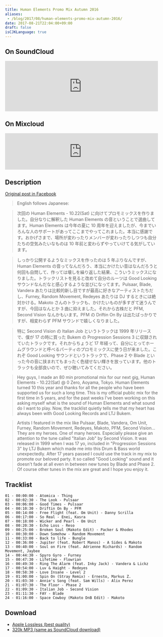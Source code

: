 ```yaml
---
title: Human Elements Promo Mix Autumn 2016
aliases:
 - /blog/2017/08/human-elements-promo-mix-autumn-2016/
date: 2017-08-21T22:04:00+09:00
draft: false
isCJKLanguage: true
---
```


## On SoundCloud

<iframe width="100%" height="166" scrolling="no" frameborder="no" allow="autoplay" src="https://w.soundcloud.com/player/?url=https%3A//api.soundcloud.com/tracks/285698333&color=%23ff5500&auto_play=false&hide_related=false&show_comments=true&show_user=true&show_reposts=false&show_teaser=true"></iframe>

## On Mixcloud

<iframe width="100%" height="120" src="https://www.mixcloud.com/widget/iframe/?hide_cover=1&feed=%2Flowply%2Fhuman-elements-promo-mix-autumn-2016%2F" frameborder="0" ></iframe>

## Description

[Original post in Facebook](https://www.facebook.com/lowply/posts/10154480458523956)

> English follows Japanese:

> 次回の Human Elements - 10.22(Sat) に向けてプロモミックスを作りました。自分なりに解釈した Human Elements の音ということで選曲してます。Human Elements は今年の夏に 10 周年を迎えましたが、今までいろんな人のサポートがあってここまでやってこれました。本当に感謝です。おかげさまで、場所が変わったりメンバーが変わったりしつつも自分たちの空気みたいなものは 10 年前と変わらずやっていけてる気がしています。

> しっかり公開するようなミックスを作ったのは 5 年ぶりなんですが、Human Elements の音ってなんだろう、本当にかけたい音はなんだろうと何回も自問して、作っては壊しを繰り返した結果、こういうミックスになりました。トラックリストを見ると改めて自分のルーツは Good Looking サウンドなんだなと感心するような並びになってます。Pulsaar, Blade, Vandera あたりは比較的新し目ですが最高に好きなアーティストたちだし、Furney, Random Movement, Redeyes あたりは DJ するときには絶対かける。Makoto さんのトラックも、かけたいものが多すぎて迷うんですが、今回はなんとか 3 曲に抑えました。それから古株だと PFM, Second Vision なんかもいます。PFM の Driftin On By は出たばっかりですが、相変わらず PFM サウンドで嬉しくなりました。

> 特に Second Vision の Italian Job というトラックは 1999 年リリースで、僕が 17 の時に買った Bukem の Progression Sessions 3 に収録されていたトラックです。それからちょうど 17 年経って、自分にとってホームグラウンドと呼べるパーティのプロモミックスに使う日が来ました。これぞ Good Looking サウンドというトラックで、Phase 2 や Blade といった今の音に挟まれてもまったく色褪せない輝きを放っています。他のトラックも全部良いので、ぜひ聴いてみてください。

> Hey guys, I made an 80 min promotional mix for our next gig, Human Elements - 10.22(Sat) @ 0 Zero, Aoyama, Tokyo. Human Elements turned 10 this year and thanks for all the people who have been supported us for such a long time. This is my official public mix for the first time in 5 years, and for the past weeks I’ve been working on this asking myself what is the sound of Human Elements and what sound do I want to play. Now, the tracklist quietly tells me that my heart has always been with Good Looking Records and LTJ Bukem.

> Artists I featured in the mix like Pulsaar, Blade, Vandera, Om Unit, Furney, Random Movement, Redeyes, Makoto, PFM, Second Vision... They are my heroes. One of many heroes. Especially please give an attention to the tune called "Italian Job" by Second Vision. It was released in 1999 when I was 17 yo, included in "Progression Sessions 3" by LTJ Bukem which made me into this Drum & Bass world unexpectedly. After 17 years passed I could use the track in my mix to promote our beloved party. It so called "Good Looking" sound and it doesn't fade at all even in between new tunes by Blade and Phase 2. Of course other tunes in the mix are great and I hope you enjoy it.

## Tracklist

```
01 - 00:00:00 - Atomica - Thing
02 - 00:02:30 - The Look - Pulsaar
03 - 00:06:00 - Good Times - Pulsaar
04 - 00:10:30 - Driftin On By - PFM
05 - 00:14:00 - Free Flight (feat. Om Unit) - Danny Scrilla
06 - 00:17:00 - So Real - Enei, Kasra
07 - 00:18:00 - Wicker and Pearl - Om Unit
08 - 00:20:30 - Echo Loss - Reso
09 - 00:25:00 - Broken Soul (Makoto Edit) - Packer & Rhodes
10 - 00:30:00 - Down Somehow - Random Movement
11 - 00:33:00 - Back to life - Bungle
12 - 00:36:00 - Jupiter (feat. Robert Manos) - A Sides & Makoto
13 - 00:40:00 - Soul on Fire (feat. Adrienne Richards) - Random Movement, Jaybee
14 - 00:44:30 - Spyro Gyro - Furney
15 - 00:47:30 - Lifetime - Flowrian
16 - 00:49:30 - Ring The Alarm (feat. Inky Jack) - Vandera & Lickz
17 - 00:54:00 - Luv & Haight - Redeyes
18 - 00:58:30 - Love Insane - Level 2
19 - 01:00:00 - Spin On (Stray Remix) - Ernesto, Markus Z.
20 - 01:03:30 - Annie's Song (feat. Sam Wills) - Alix Perez
21 - 01:07:30 - The Floor - Phase 2
22 - 01:09:30 - Italian Job - Second Vision
23 - 01:11:30 - FAY - Blade
24 - 01:16:00 - Space Cowboy (Makoto DnB Edit) - Makoto
```

## Download

- [Apple Lossless (best quality)](https://lowply.net/mixes/human-elements-promo-mix-autumn-2016-alac.m4a)
- [320k MP3 (same as SoundCloud download)](https://lowply.net/mixes/human-elements-promo-mix-autumn-2016.mp3)
